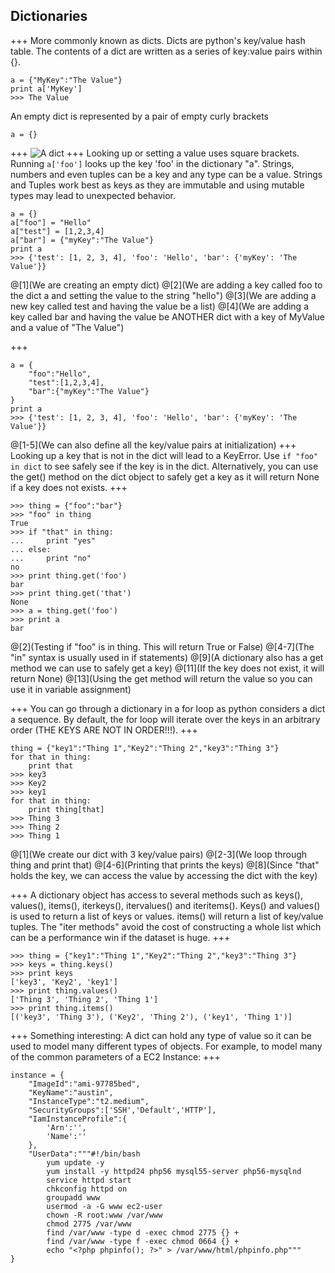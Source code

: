 ## Dictionaries
+++
More commonly known as dicts. Dicts are python's key/value hash table. The contents of a dict are written as a series of key:value pairs within {}.
```
a = {"MyKey":"The Value"}
print a['MyKey']
>>> The Value
```
An empty dict is represented by a pair of empty curly brackets
```
a = {}
```
+++
![A dict](https://developers.google.com/edu/python/images/dict.png)
+++
Looking up or setting a value uses square brackets. Running `a['foo']` looks up the key 'foo' in the dictionary "a". Strings, numbers and even tuples can be a key and any type can be a value. Strings and Tuples work best as keys as they are immutable and using mutable types may lead to unexpected behavior.
```
a = {}
a["foo"] = "Hello"
a["test"] = [1,2,3,4]
a["bar"] = {"myKey":"The Value"}
print a
>>> {'test': [1, 2, 3, 4], 'foo': 'Hello', 'bar': {'myKey': 'The Value'}}
```
@[1](We are creating an empty dict)
@[2](We are adding a key called foo to the dict a and setting the value to the string "hello")
@[3](We are adding a new key called test and having the value be a list)
@[4](We are adding a key called bar and having the value be ANOTHER dict with a key of MyValue and a value of "The Value")

+++
```
a = {
    "foo":"Hello",
    "test":[1,2,3,4],
    "bar":{"myKey":"The Value"}
}
print a
>>> {'test': [1, 2, 3, 4], 'foo': 'Hello', 'bar': {'myKey': 'The Value'}}
```
@[1-5](We can also define all the key/value pairs at initialization)
+++
Looking up a key that is not in the dict will lead to a KeyError. Use `if "foo" in dict` to see safely see if the key is in the dict. Alternatively, you can use the get() method on the dict object to safely get a key as it will return None if a key does not exists.
+++
```
>>> thing = {"foo":"bar"}
>>> "foo" in thing
True
>>> if "that" in thing:
...     print "yes"
... else:
...     print "no"
no
>>> print thing.get('foo')
bar
>>> print thing.get('that')
None
>>> a = thing.get('foo')
>>> print a
bar
```
@[2](Testing if "foo" is in thing. This will return True or False)
@[4-7](The "in" syntax is usually used in if statements)
@[9](A dictionary also has a get method we can use to safely get a key)
@[11](If the key does not exist, it will return None)
@[13](Using the get method will return the value so you can use it in variable assignment)

+++
You can go through a dictionary in a for loop as python considers a dict a sequence. By default, the for loop will iterate over the keys in an arbitrary order (THE KEYS ARE NOT IN ORDER!!!).
+++
```
thing = {"key1":"Thing 1","Key2":"Thing 2","key3":"Thing 3"}
for that in thing:
    print that
>>> key3
>>> Key2
>>> key1
for that in thing:
    print thing[that]
>>> Thing 3
>>> Thing 2
>>> Thing 1
```
@[1](We create our dict with 3 key/value pairs)
@[2-3](We loop through thing and print that)
@[4-6](Printing that prints the keys)
@[8](Since "that" holds the key, we can access the value by accessing the dict with the key)

+++
A dictionary object has access to several methods such as keys(), values(), items(), iterkeys(), itervalues() and iteritems(). Keys() and values() is used to return a list of keys or values. items() will return a list of key/value tuples. The "iter methods" avoid the cost of constructing a whole list which can be a performance win if the dataset is huge.
+++
```
>>> thing = {"key1":"Thing 1","Key2":"Thing 2","key3":"Thing 3"}
>>> keys = thing.keys()
>>> print keys
['key3', 'Key2', 'key1']
>>> print thing.values()
['Thing 3', 'Thing 2', 'Thing 1']
>>> print thing.items()
[('key3', 'Thing 3'), ('Key2', 'Thing 2'), ('key1', 'Thing 1')]
```
+++
Something interesting: A dict can hold any type of value so it can be used to model many different types of objects. For example, to model many of the common parameters of a EC2 Instance:
+++
```
instance = {
    "ImageId":"ami-97785bed",
    "KeyName":"austin",
    "InstanceType":"t2.medium",
    "SecurityGroups":['SSH','Default','HTTP'],
    "IamInstanceProfile":{
        'Arn':'',
        'Name':''
    },
    "UserData":"""#!/bin/bash
        yum update -y
        yum install -y httpd24 php56 mysql55-server php56-mysqlnd
        service httpd start
        chkconfig httpd on
        groupadd www
        usermod -a -G www ec2-user
        chown -R root:www /var/www
        chmod 2775 /var/www
        find /var/www -type d -exec chmod 2775 {} +
        find /var/www -type f -exec chmod 0664 {} +
        echo "<?php phpinfo(); ?>" > /var/www/html/phpinfo.php"""
}
```
